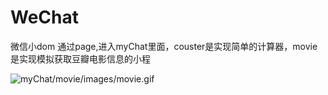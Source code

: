 # WeChat
微信小dom
通过page,进入myChat里面，couster是实现简单的计算器，movie是实现模拟获取豆瓣电影信息的小程


![myChat/movie/images/movie.gif](myChat/movie/images/movie.gif)

